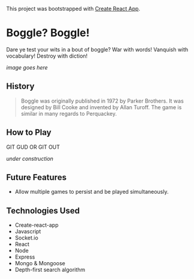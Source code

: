 This project was bootstrapped with [Create React App](https://github.com/facebookincubator/create-react-app).

# Boggle? Boggle!
Dare ye test your wits in a bout of boggle? War with words! Vanquish with vocabulary! Destroy with diction! 

_image goes here_

## History

 > Boggle was originally published in 1972 by Parker Brothers. It was designed by Bill Cooke and invented by Allan Turoff. The game is similar in many regards to Perquackey.

## How to Play

GIT GUD OR GIT OUT

_under construction_

## Future Features
* Allow multiple games to persist and be played simultaneously.


## Technologies Used
* Create-react-app
* Javascript
* Socket.io
* React
* Node
* Express
* Mongo & Mongoose
* Depth-first search algorithm
